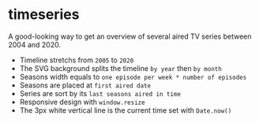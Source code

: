 # timeseries

A good-looking way to get an overview of several aired TV series between 2004 and 2020.

- Timeline stretchs from `2005` to `2020`
- The SVG background splits the timeline `by year` then `by month`
- Seasons width equals to `one episode per week * number of episodes`
- Seasons are placed at `first aired date`
- Series are sort by its `last seasons aired in time`
- Responsive design with `window.resize`
- The 3px white vertical line is the current time set with `Date.now()`
